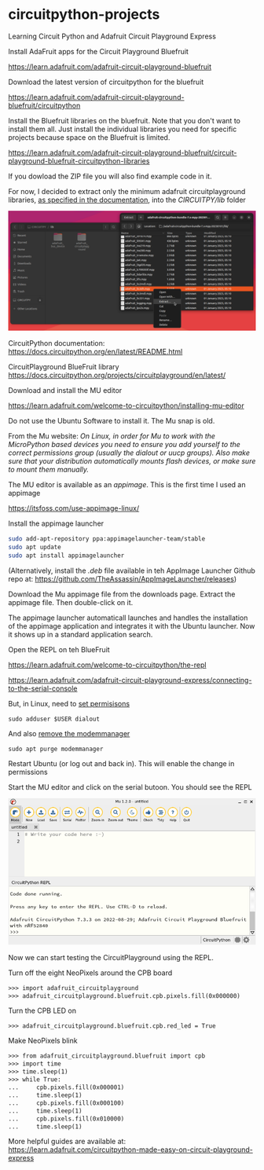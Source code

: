 # circuitpython-projects
Learning Circuit Python and Adafruit Circuit Playground Express

Install AdaFruit apps for the Circuit Playground Bluefruit

https://learn.adafruit.com/adafruit-circuit-playground-bluefruit

Download the latest version of circuitpython for the bluefruit

https://learn.adafruit.com/adafruit-circuit-playground-bluefruit/circuitpython

Install the Bluefruit libraries on the bluefruit. Note that you don't want to install them all. Just install the individual libraries you need for specific projects because space on the Bluefruit is limited.

https://learn.adafruit.com/adafruit-circuit-playground-bluefruit/circuit-playground-bluefruit-circuitpython-libraries

If you dowload the ZIP file you will also find example code in it.

For now, I decided to extract only the minimum adafruit circuitplayground libraries, [as specified in the documentation](https://docs.circuitpython.org/projects/circuitplayground/en/latest/#installation), into the *CIRCUITPY/lib* folder

![](./Images/extract-libraries.png)


CircuitPython documentation: https://docs.circuitpython.org/en/latest/README.html

CircuitPlayground BlueFruit library
https://docs.circuitpython.org/projects/circuitplayground/en/latest/

Download and install the MU editor

https://learn.adafruit.com/welcome-to-circuitpython/installing-mu-editor

Do not use the Ubuntu Software to install it. The Mu snap is old.

From the Mu website: *On Linux, in order for Mu to work with the MicroPython based devices you need to ensure you add yourself to the correct permissions group (usually the dialout or uucp groups). Also make sure that your distribution automatically mounts flash devices, or make sure to mount them manually.*

The MU editor is available as an *appimage*. This is the first time I used an appimage

https://itsfoss.com/use-appimage-linux/

Install the appimage launcher

```bash
sudo add-apt-repository ppa:appimagelauncher-team/stable
sudo apt update
sudo apt install appimagelauncher
```

(Alternatively, install the *.deb* file available in teh AppImage Launcher Github repo at: https://github.com/TheAssassin/AppImageLauncher/releases)

Download the Mu appimage file from the downloads page. Extract the appimage file. Then double-click on it.

The appimage launcher automaticall launches and handles the installation of the appimage application and integrates it with the Ubuntu launcher. Now it shows up in a standard application search.


Open the REPL on teh BlueFruit

https://learn.adafruit.com/welcome-to-circuitpython/the-repl

https://learn.adafruit.com/adafruit-circuit-playground-express/connecting-to-the-serial-console


But, in Linux, need to [set permisisons](https://learn.adafruit.com/adafruit-circuit-playground-express/connecting-to-the-serial-console#setting-permissions-on-linux-3027345)

```
sudo adduser $USER dialout
```
And also [remove the modemmanager](https://learn.adafruit.com/adafruit-circuit-playground-express/connecting-to-the-serial-console#serial-console-issues-or-delays-on-linux-3105120)

```
sudo apt purge modemmanager
```

Restart Ubuntu (or log out and back in). This will enable the change in permissions

Start the MU editor and click on the serial butoon. You should see the REPL

![](./Images/MU-REPL.png)

Now we can start testing the CircuitPlayground using the REPL.

Turn off the eight NeoPixels around the CPB board

```
>>> import adafruit_circuitplayground
>>> adafruit_circuitplayground.bluefruit.cpb.pixels.fill(0x000000)
```

Turn the CPB LED on

```
>>> adafruit_circuitplayground.bluefruit.cpb.red_led = True
```

Make NeoPixels blink

```
>>> from adafruit_circuitplayground.bluefruit import cpb
>>> import time
>>> time.sleep(1)
>>> while True:
...     cpb.pixels.fill(0x000001)
...     time.sleep(1)
...     cpb.pixels.fill(0x000100)
...     time.sleep(1)
...     cpb.pixels.fill(0x010000)
...     time.sleep(1)
```

More helpful guides are available at: https://learn.adafruit.com/circuitpython-made-easy-on-circuit-playground-express



